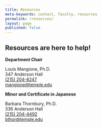 ```yaml
---
title: Resources
meta-keywords: contact, faculty, resources
permalink: /resources/
layout: page
published: false
---
```


## Resources are here to help!

**Department Chair**

Louis Mangione, Ph.D.<br/>
347 Anderson Hall<br/>
[(215) 204-8247](tel:2152048247)<br/>
[mangione@temple.edu](mailto:mangione@temple.edu)<br/>

**Minor and Certificate in Japanese**

Barbara Thornbury, Ph.D.<br/>
336 Anderson Hall <br/>
[(215) 204-4492](tel:2152044492)<br/>
[bthor@temple.edu](mailto:bthor@temple.edu)<br/>
